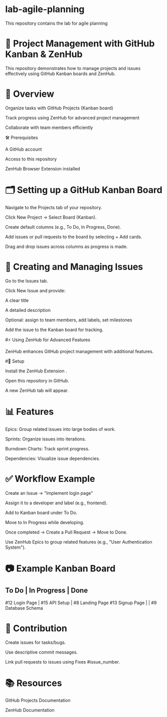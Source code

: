 # lab-agile-planning
This repository contains the lab for agile planning
# 🚀 Project Management with GitHub Kanban & ZenHub

This repository demonstrates how to manage projects and issues effectively using GitHub Kanban boards and ZenHub.

# 📌 Overview

Organize tasks with GitHub Projects (Kanban board)

Track progress using ZenHub for advanced project management

Collaborate with team members efficiently

🛠 Prerequisites

A GitHub account

Access to this repository

ZenHub Browser Extension
 installed

# 🗂 Setting up a GitHub Kanban Board

Navigate to the Projects tab of your repository.

Click New Project → Select Board (Kanban).

Create default columns (e.g., To Do, In Progress, Done).

Add issues or pull requests to the board by selecting + Add cards.

Drag and drop issues across columns as progress is made.

# 📝 Creating and Managing Issues

Go to the Issues tab.

Click New Issue and provide:

A clear title

A detailed description

Optional: assign to team members, add labels, set milestones

Add the issue to the Kanban board for tracking.

#⚡ Using ZenHub for Advanced Features

ZenHub enhances GitHub project management with additional features.

#🔧 Setup

Install the ZenHub Extension
.

Open this repository in GitHub.

A new ZenHub tab will appear.

# 📊 Features

Epics: Group related issues into large bodies of work.

Sprints: Organize issues into iterations.

Burndown Charts: Track sprint progress.

Dependencies: Visualize issue dependencies.

# ✅ Workflow Example

Create an Issue → "Implement login page"

Assign it to a developer and label (e.g., frontend).

Add to Kanban board under To Do.

Move to In Progress while developing.

Once completed → Create a Pull Request → Move to Done.

Use ZenHub Epics to group related features (e.g., "User Authentication System").

# 📷 Example Kanban Board
To Do           | In Progress     | Done
-------------------------------------------------
#12 Login Page  | #15 API Setup   | #8 Landing Page
#13 Signup Page |                 | #9 Database Schema

# 🤝 Contribution

Create issues for tasks/bugs.

Use descriptive commit messages.

Link pull requests to issues using Fixes #issue_number.

# 📚 Resources

GitHub Projects Documentation

ZenHub Documentation
